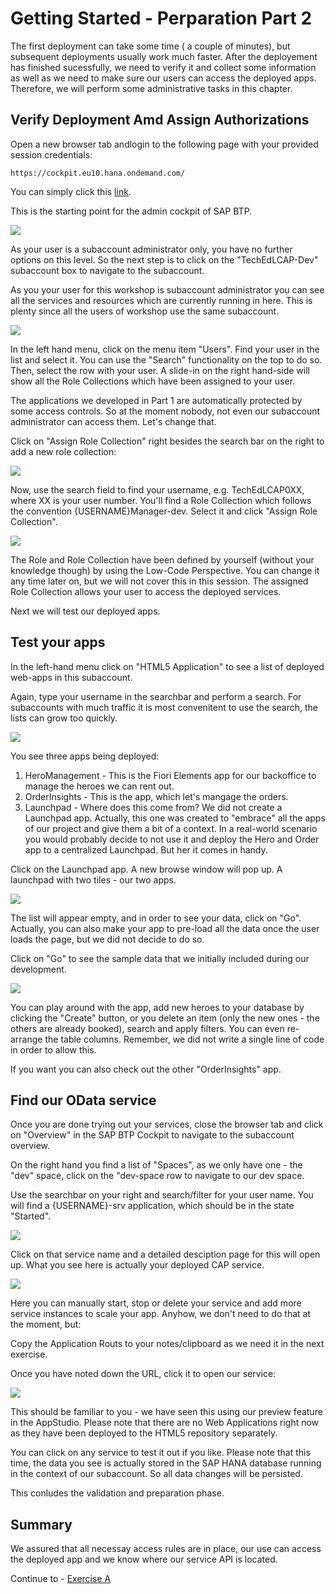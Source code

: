 # Getting Started - Perparation Part 2

The first deployment can take some time ( a couple of minutes), but subsequent deployments usually work much faster. After the deployement has finished sucessfully, we need to verify it and collect some information as well as we need to make sure our users can access the deployed apps. 
Therefore, we will perform some administrative tasks in this chapter.


## Verify Deployment Amd Assign Authorizations

Open a new browser tab andlogin to the following page with your provided session credentials:

```URL
https://cockpit.eu10.hana.ondemand.com/
```
You can simply click this [link](https://cockpit.eu10.hana.ondemand.com/).

This is the starting point for the admin cockpit of SAP BTP.

![](/exercises/exPrep/images/Prep_01.png)

As your user is a subaccount administrator only, you have no further options on this level. So the next step is to click on the "TechEdLCAP-Dev" subaccount box to navigate to the subaccount.

As you your user for this workshop is subaccount administrator you can see all the services and resources which are currently running in here. This is plenty since all the users of workshop use the same subaccount.

![](/exercises/exPrep/images/Prep_02.png)

In the left hand menu, click  on the menu item "Users". Find your user in the list and select it. You can use the "Search" functionality on the top to do so. Then, select the row with your user. A slide-in on the right hand-side will show all the Role Collections which have been assigned to your user.

The applications we developed in Part 1 are automatically protected by some access controls. So at the moment nobody, not even our subaccount administrator can access them. Let's change that.

Click on "Assign Role Collection" right besides the search bar on the right to add a new role collection:

![](/exercises/exPrep/images/Prep_03.png)

Now, use the search field to find your username, e.g. TechEdLCAP0XX, where XX is your user number. You'll find a Role Collection which follows the convention {USERNAME}Manager-dev. Select it and click "Assign Role Collection". 

![](/exercises/exPrep/images/Prep_04.png)

The Role and Role Collection have been defined by yourself (without your knowledge though) by using the Low-Code Perspective. You can change it any time later on, but we will not cover this in this session. The assigned Role Collection allows your user to access the deployed services. 

Next we will test our deployed apps.

## Test your apps

In the left-hand menu click on "HTML5 Application" to see a list of deployed web-apps in this subaccount.

Again, type your username in the searchbar and perform a search. For subaccounts with much traffic it is most convenitent to use the search, the lists can grow too quickly. 

![](/exercises/exPrep/images/Prep_05.png)

You see three apps being deployed:
1. HeroManagement - This is the Fiori Elements app for our backoffice to manage the heroes we can rent out.
2. OrderInsights - This is the app, which let's mangage the orders.
3. Launchpad - Where does this come from? We did not create a Launchpad app. Actually, this one was created to "embrace" all the apps of our project and give them a bit of a context. In a real-world scenario you would probably decide to not use it and deploy the Hero and Order app to a centralized Launchpad. But her it comes in handy.

Click on the Launchpad app. A new browse window will pop up. A launchpad with two tiles - our two apps.

![](/exercises/exPrep/images/Prep_06.png)

The list will appear empty, and in order to see your data, click on "Go". Actually, you can also make your app to pre-load all the data once the user loads the page, but we did not decide to do so.

Click on "Go" to see the sample data that we initially included during our development.

![](/exercises/exPrep/images/Prep_06.png)

You can play around with the app, add new heroes to your database by clicking the "Create" button, or you delete an item (only the new ones - the others are already booked), search and apply filters. You can even re-arrange the table columns. Remember, we did not write a single line of code in order to allow this.

If you want you can also check out the other "OrderInsights" app.

## Find our OData service

Once you are done trying out your services, close the browser tab and click on "Overview" in the SAP BTP Cockpit to navigate to the subaccount overview.

On the right hand you find a list of "Spaces", as we only have one - the "dev" space, click on the "dev-space row to navigate to our dev space.

Use the searchbar on your right and search/filter for your user name. You will find a {USERNAME}-srv application, which should be in the state "Started".

![](/exercises/exPrep/images/Prep_08.png)

Click on that service name and a detailed desciption page for this will open up.
What you see here is actually your deployed CAP service. 

![](/exercises/exPrep/images/Prep_09.png)

Here you can manually start, stop or delete your service and add more service instances to scale your app. Anyhow, we don't need to do that at the moment, but:

Copy the Application Routs to your notes/clipboard as we need it in the next exercise.

Once you have noted down the URL, click it to open our service:

![](/exercises/exPrep/images/Prep_10.png)

This should be familiar to you - we have seen this using our preview feature in the AppStudio. Please note that there are no Web Applications right now as they have been deployed to the HTML5 repository separately.

You can click on any service to test it out if you like. Please note that this time, the data you see is actually stored in the SAP HANA database running in the context of our subaccount. So all data changes will be persisted.

This conludes the validation and preparation phase.

## Summary
We assured that all necessay access rules are in place, our use can access the deployed app and we know where our service API is located.

Continue to - [Exercise A](../exA/README.md)
